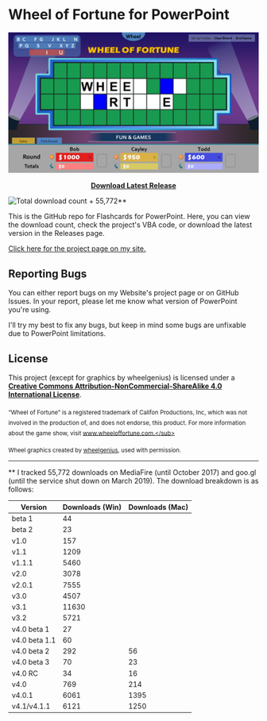 # Wheel of Fortune for PowerPoint

<p align="center">
<img src="./WoFPPTScreenshot.png" alt="Wheel of Fortune for PowerPoint" width="560">
</p>

<p align="center">
<a href="https://github.com/timtree/wheel-of-fortune-ppt/releases/latest"><strong>Download Latest Release</strong></a>
</p>

![Total download count](https://img.shields.io/github/downloads/timtree/wheel-of-fortune-ppt/total.svg) + 55,772**

This is the GitHub repo for Flashcards for PowerPoint. Here, you can view the download count, check the project's VBA code, or download the latest version in the Releases page.

[Click here for the project page on my site.](https://www.gamesbytim.com/2012/01/wheel-of-fortune.html)

## Reporting Bugs
You can either report bugs on my Website's project page or on GitHub Issues. In your report, please let me know what version of PowerPoint you're using.

I'll try my best to fix any bugs, but keep in mind some bugs are unfixable due to PowerPoint limitations.

## License
This project (except for graphics by wheelgenius) is licensed under a [**Creative Commons Attribution-NonCommercial-ShareAlike 4.0 International License**](https://creativecommons.org/licenses/by-nc-sa/4.0/).

<sub>“Wheel of Fortune” is a registered trademark of Califon Productions, Inc, which was not involved in the production of, and does not endorse, this product. For more information about the game show, visit www.wheeloffortune.com.</sub>

<sub>Wheel graphics created by [wheelgenius](https://wheelgenius.deviantart.com/), used with permission.</sub>


<hr>

** I tracked 55,772 downloads on MediaFire (until October 2017) and goo.gl (until the service shut down on March 2019). The download breakdown is as follows:

| Version     | Downloads (Win) | Downloads (Mac) |
| ----------- | -----------     | -----------     |
| beta 1      | 44              |                 |
| beta 2      | 23              |                 |
| v1.0        | 157             |                 |
| v1.1        | 1209            |                 |
| v1.1.1      | 5460            |                 |
| v2.0        | 3078            |                 |
| v2.0.1      | 7555            |                 |
| v3.0        | 4507            |                 |
| v3.1        | 11630           |                 |
| v3.2        | 5721            |                 |
| v4.0 beta 1 | 27              |                 |
| v4.0 beta 1.1 | 60            |                 |
| v4.0 beta 2 | 292             | 56              |
| v4.0 beta 3 | 70              | 23              |
| v4.0 RC     | 34              | 16              |
| v4.0        | 769             | 214             |
| v4.0.1      | 6061            | 1395            |
| v4.1/v4.1.1 | 6121            | 1250            |